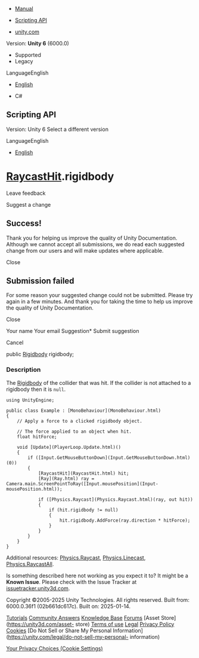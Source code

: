 [ ]()

  * [Manual](../Manual/index.html)
  * [Scripting API](../ScriptReference/index.html)

  * [unity.com](https://unity.com/)

Version: **Unity 6** (6000.0)

  * Supported
  * Legacy

LanguageEnglish

  * [English]()

  * C#

[ ](https://docs.unity3d.com)

## Scripting API

Version: Unity 6 Select a different version

LanguageEnglish

  * [English]()

#  [RaycastHit](RaycastHit.html).rigidbody

Leave feedback

Suggest a change

## Success!

Thank you for helping us improve the quality of Unity Documentation. Although
we cannot accept all submissions, we do read each suggested change from our
users and will make updates where applicable.

Close

## Submission failed

For some reason your suggested change could not be submitted. Please <a>try
again</a> in a few minutes. And thank you for taking the time to help us
improve the quality of Unity Documentation.

Close

Your name Your email Suggestion* Submit suggestion

Cancel

[ ]()

public [Rigidbody](Rigidbody.html) rigidbody;

### Description

The [Rigidbody](Rigidbody.html) of the collider that was hit. If the collider
is not attached to a rigidbody then it is `null`.

    
    
    using UnityEngine;  
      
    public class Example : [MonoBehaviour](MonoBehaviour.html)
    {
        // Apply a force to a clicked rigidbody object.  
      
        // The force applied to an object when hit.
        float hitForce;  
      
        void [Update](PlayerLoop.Update.html)()
        {
            if ([Input.GetMouseButtonDown](Input.GetMouseButtonDown.html)(0))
            {
                [RaycastHit](RaycastHit.html) hit;
                [Ray](Ray.html) ray = Camera.main.ScreenPointToRay([Input.mousePosition](Input-mousePosition.html));  
      
                if ([Physics.Raycast](Physics.Raycast.html)(ray, out hit))
                {
                    if (hit.rigidbody != null)
                    {
                        hit.rigidbody.AddForce(ray.direction * hitForce);
                    }
                }
            }
        }
    }
    

Additional resources: [Physics.Raycast](Physics.Raycast.html),
[Physics.Linecast](Physics.Linecast.html),
[Physics.RaycastAll](Physics.RaycastAll.html).

Is something described here not working as you expect it to? It might be a
**Known Issue**. Please check with the Issue Tracker at
[issuetracker.unity3d.com](https://issuetracker.unity3d.com).

Copyright ©2005-2025 Unity Technologies. All rights reserved. Built from:
6000.0.36f1 (02b661dc617c). Built on: 2025-01-14.

[Tutorials](https://unity3d.com/learn) [Community
Answers](https://answers.unity3d.com) [Knowledge
Base](https://support.unity3d.com/hc/en-us)
[Forums](https://forum.unity3d.com) [Asset Store](https://unity3d.com/asset-
store) [Terms of use](https://docs.unity3d.com/Manual/TermsOfUse.html)
[Legal](https://unity.com/legal) [Privacy
Policy](https://unity.com/legal/privacy-policy)
[Cookies](https://unity.com/legal/cookie-policy) [Do Not Sell or Share My
Personal Information](https://unity.com/legal/do-not-sell-my-personal-
information)

[Your Privacy Choices (Cookie Settings)](javascript:void\(0\);)

